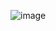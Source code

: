 
![image](https://github.com/Vishweshpurohit/Enhancing-Visitor-experience-at-ISKCON-using-text-analytics/assets/111001693/4ff495b3-a2fb-4f91-95b4-bd7c9dd5baa8)
